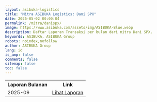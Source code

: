 ```yaml
---
layout: asibuka-logistics
title: "Mitra ASIBUKA Logistics: Dani SPX"
date: 2025-05-02 00:00:04
permalink: /mitra/danispx/
image: https://www.asibuka.com/assets/img/ASIBUKA-Blue.webp
description: Daftar Laporan Transaksi per bulan dari mitra Dani SPX.
keywords: ASIBUKA, ASIBUKA Group
robots: noindex,nofollow
author: ASIBUKA Group
lang: id
is_amp: false
comments: false
sitemap: false
toc: false
---
```

<div class='table-container'>
<table>
<tr>
<th>Laporan Bulanan</th><th>Link</th>
</tr>
<tr>
<td>2025-09</td>
<td><a class='btn block' title='Lihat Laporan' href='{{ page.url | replace: "/amp/" , "" }}?function=komisi-asibuka-logistics&title=Mitra%20-%20Dani%20SPX%20Periode%202025-9&title1=Ringkasan&id1=2PACX-1vTPeqxEnkAUsKekA0eIwQVVYkwNwbjolgYHMSLBbMgM4vK9WStDfwXZW6raUkGvqah1BSPc7WXHCYa0&gid1=1640883752'>Lihat Laporan</a></td>
</tr>
</table>
</div>